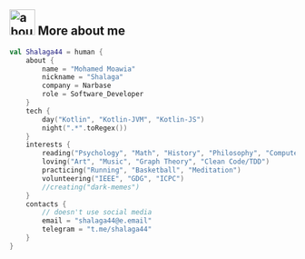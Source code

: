 ## <img width="45" alt="about" src="https://raw.github.com/shalaga44/shalaga44/master/about.png"> More about me
```kotlin
val Shalaga44 = human {
    about {
        name = "Mohamed Moawia"
        nickname = "Shalaga"
        company = Narbase
        role = Software_Developer
    }
    tech {
        day("Kotlin", "Kotlin-JVM", "Kotlin-JS")
        night(".*".toRegex())
    }
    interests {
        reading("Psychology", "Math", "History", "Philosophy", "Computer Science")
        loving("Art", "Music", "Graph Theory", "Clean Code/TDD")
        practicing("Running", "Basketball", "Meditation")
        volunteering("IEEE", "GDG", "ICPC")
        //creating("dark-memes")
    }
    contacts {
        // doesn't use social media
        email = "shalaga44@e.email"
        telegram = "t.me/shalaga44"
    }
}
```

<!--
**shalaga44/shalaga44** is a ✨ _special_ ✨ repository because its `README.md` (this file) appears on your GitHub profile.

Here are some ideas to get you started:

- 🔭 I’m currently working on ...
- 🌱 I’m currently learning ...
- 👯 I’m looking to collaborate on ...
- 🤔 I’m looking for help with ...
- 💬 Ask me about ...
- 📫 How to reach me: ...
- 😄 Pronouns: ...
- ⚡ Fun fact: ...
-->
